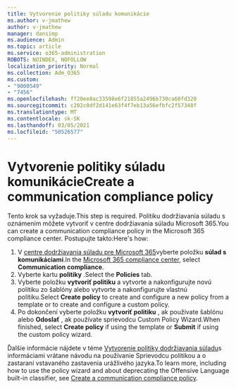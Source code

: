 ```yaml
---
title: Vytvorenie politiky súladu komunikácie
ms.author: v-jmathew
author: v-jmathew
manager: dansimp
ms.audience: Admin
ms.topic: article
ms.service: o365-administration
ROBOTS: NOINDEX, NOFOLLOW
localization_priority: Normal
ms.collection: Adm_O365
ms.custom:
- "9000549"
- "7456"
ms.openlocfilehash: ff20ee8ac33598e6f21855a2496b730ca60fd320
ms.sourcegitcommit: c202c0df2d141e63f4f7eb13a56efbfc2f57348f
ms.translationtype: MT
ms.contentlocale: sk-SK
ms.lasthandoff: 03/05/2021
ms.locfileid: "50526577"
---
```

# <a name="create-a-communication-compliance-policy"></a><span data-ttu-id="a8c77-102">Vytvorenie politiky súladu komunikácie</span><span class="sxs-lookup"><span data-stu-id="a8c77-102">Create a communication compliance policy</span></span>

<span data-ttu-id="a8c77-103">Tento krok sa vyžaduje.</span><span class="sxs-lookup"><span data-stu-id="a8c77-103">This step is required.</span></span> <span data-ttu-id="a8c77-104">Politiku dodržiavania súladu s oznámením môžete vytvoriť v centre dodržiavania súladu Microsoft 365.</span><span class="sxs-lookup"><span data-stu-id="a8c77-104">You can create a communication compliance policy in the Microsoft 365 compliance center.</span></span> <span data-ttu-id="a8c77-105">Postupujte takto:</span><span class="sxs-lookup"><span data-stu-id="a8c77-105">Here's how:</span></span>

1. <span data-ttu-id="a8c77-106">V [centre dodržiavania súladu pre Microsoft 365](https://go.microsoft.com/fwlink/?linkid=2130502)vyberte položku **súlad s komunikáciami**.</span><span class="sxs-lookup"><span data-stu-id="a8c77-106">In the [Microsoft 365 compliance center](https://go.microsoft.com/fwlink/?linkid=2130502), select **Communication compliance**.</span></span>
2. <span data-ttu-id="a8c77-107">Vyberte kartu **politiky** .</span><span class="sxs-lookup"><span data-stu-id="a8c77-107">Select the **Policies** tab.</span></span>
3. <span data-ttu-id="a8c77-108">Vyberte položku **vytvoriť politiku** a vytvorte a nakonfigurujte novú politiku zo šablóny alebo vytvorte a nakonfigurujte vlastnú politiku.</span><span class="sxs-lookup"><span data-stu-id="a8c77-108">Select **Create policy** to create and configure a new policy from a template or to create and configure a custom policy.</span></span>
4. <span data-ttu-id="a8c77-109">Po dokončení vyberte položku **vytvoriť politiku** , ak používate šablónu alebo **Odoslať** , ak používate sprievodcu Custom Policy Wizard.</span><span class="sxs-lookup"><span data-stu-id="a8c77-109">When finished, select **Create policy** if using the template or **Submit** if using the custom policy wizard.</span></span>

<span data-ttu-id="a8c77-110">Ďalšie informácie nájdete v téme [Vytvorenie politiky dodržiavania súladu](https://go.microsoft.com/fwlink/?linkid=2129079)s informáciami vrátane návodu na používanie Sprievodcu politikou a o zastaraní vstavaného zastavenia urážlivého jazyka.</span><span class="sxs-lookup"><span data-stu-id="a8c77-110">To learn more, including how to use the policy wizard and about deprecating the Offensive Language built-in classifier, see [Create a communication compliance policy](https://go.microsoft.com/fwlink/?linkid=2129079).</span></span>
